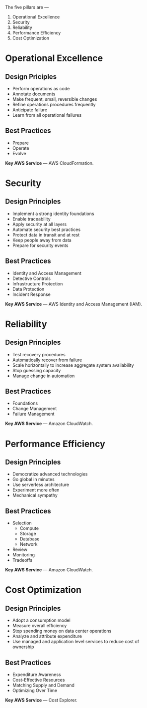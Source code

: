 The five pillars are —

1. Operational Excellence 
2. Security
3. Reliability
4. Performance Efficiency
5. Cost Optimization


# Operational Excellence

## Design Priciples

- Perform operations as code
- Annotate documents
- Make frequent, small, reversible changes
- Refine operations procedures frequently
- Anticipate failure
- Learn from all operational failures

## Best Practices

- Prepare
- Operate
- Evolve

__Key AWS Service__ — AWS CloudFormation.


# Security

## Design Principles

- Implement a strong identity foundations
- Enable traceability
- Apply security at all layers
- Automate security best practices
- Protect data in transit and at rest
- Keep people away from data
- Prepare for security events

## Best Practices

- Identity and Access Management
- Detective Controls
- Infrastructure Protection
- Data Protection
- Incident Response

__Key AWS Service__ — AWS Identity and Access Management (IAM).


# Reliability

## Design Principles

- Test recovery procedures
- Automatically recover from failure
- Scale horizontally to increase aggregate system availability 
- Stop guessing capacity
- Manage change in automation

## Best Practices

- Foundations
- Change Management
- Failure Management

__Key AWS Service__ — Amazon CloudWatch.


# Performance Efficiency

## Design Principles

- Democratize advanced technologies
- Go global in minutes
- Use serverless architecture
- Experiment more often
- Mechanical sympathy

## Best Practices

- Selection
    - Compute
    - Storage
    - Database
    - Network
- Review
- Monitoring
- Tradeoffs

__Key AWS Service__ — Amazon CloudWatch.


# Cost Optimization

## Design Principles

- Adopt a consumption model
- Measure overall efficiency
- Stop spending money on data center operations
- Analyze and attribute expenditure
- Use managed and application level services to reduce cost of ownership

## Best Practices

- Expenditure Awareness
- Cost-Effective Resources
- Matching Supply and Demand
- Optimizing Over Time

__Key AWS Service__ — Cost Explorer.


